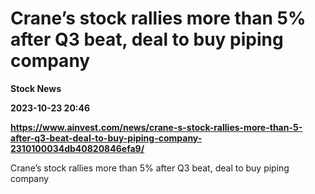# Crane’s stock rallies more than 5% after Q3 beat, deal to buy piping company
**Stock News**

**2023-10-23 20:46**

**https://www.ainvest.com/news/crane-s-stock-rallies-more-than-5-after-q3-beat-deal-to-buy-piping-company-2310100034db40820846efa9/**

Crane’s stock rallies more than 5% after Q3 beat, deal to buy piping company